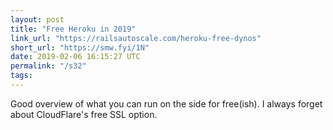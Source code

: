 ```yaml
---
layout: post
title: "Free Heroku in 2019"
link_url: "https://railsautoscale.com/heroku-free-dynos"
short_url: "https://smw.fyi/1N"
date: 2019-02-06 16:15:27 UTC
permalink: "/s32"
tags:
---
```





Good overview of what you can run on the side for free(ish). I always forget about CloudFlare's free SSL option.